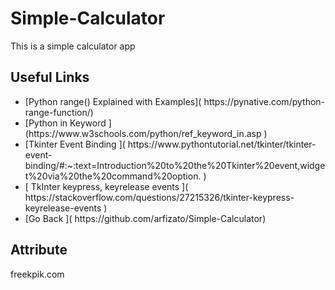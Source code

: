 # Simple-Calculator
This is a simple calculator app 

## Useful Links 

<ul>
<li>[Python range() Explained with Examples]( https://pynative.com/python-range-function/) </li>

<li>[Python in Keyword ](https://www.w3schools.com/python/ref_keyword_in.asp )</li>

<li>[Tkinter Event Binding  ]( https://www.pythontutorial.net/tkinter/tkinter-event-binding/#:~:text=Introduction%20to%20the%20Tkinter%20event,widget%20via%20the%20command%20option. )</li>

<li>[ TkInter keypress, keyrelease events ]( https://stackoverflow.com/questions/27215326/tkinter-keypress-keyrelease-events )</li>

<li>[Go Back  ](  https://github.com/arfizato/Simple-Calculator)</li>

</ul>

## Attribute 


freekpik.com
